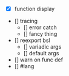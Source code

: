 - [X] function display
- [] tracing 
    - [] error catch
    - [] fancy thing
- [] reexport bsl
    - [] variadic args
    - [] default args
- [] warn on func def
- [] #lang
